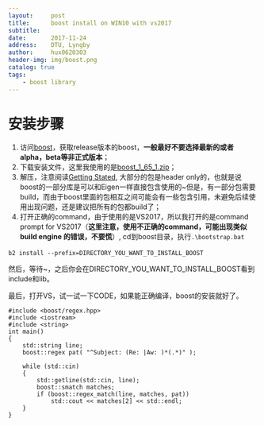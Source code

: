 ```yaml
---
layout:     post
title:      boost install on WIN10 with vs2017
subtitle:   
date:       2017-11-24
address:    DTU, Lyngby
author:     hux0620303
header-img: img/boost.png
catalog: true
tags:
    - boost library
---
```


# 安装步骤  
1. 访问[boost](http://www.boost.org/)，获取release版本的boost，**一般最好不要选择最新的或者alpha，beta等非正式版本**；
2. 下载安装文件，这里我使用的是[boost_1_65_1.zip](http://www.boost.org/users/download/)；
3. 解压，注意阅读[Getting Stated](http://www.boost.org/doc/libs/1_65_1/more/getting_started/windows.html), 大部分的包是header only的，也就是说boost的一部分库是可以和Eigen一样直接包含使用的~但是，有一部分包需要build，而由于boost里面的包相互之间可能会有一些包含引用，未避免后续使用出现问题，还是建议把所有的包都build了；
4. 打开正确的command，由于使用的是VS2017，所以我打开的是command prompt for VS2017（**这里注意，使用不正确的command，可能出现类似build engine 的错误，不要慌**）, cd到boost目录，执行`.\bootstrap.bat`  

`b2 install --prefix=DIRECTORY_YOU_WANT_TO_INSTALL_BOOST`  

然后，等待~，之后你会在DIRECTORY_YOU_WANT_TO_INSTALL_BOOST看到include和lib。  

最后，打开VS，试一试一下CODE，如果能正确编译，boost的安装就好了。   



```
#include <boost/regex.hpp>
#include <iostream>
#include <string>
int main()
{
    std::string line;
    boost::regex pat( "^Subject: (Re: |Aw: )*(.*)" );

    while (std::cin)
    {
        std::getline(std::cin, line);
        boost::smatch matches;
        if (boost::regex_match(line, matches, pat))
            std::cout << matches[2] << std::endl;
    }
}
```
